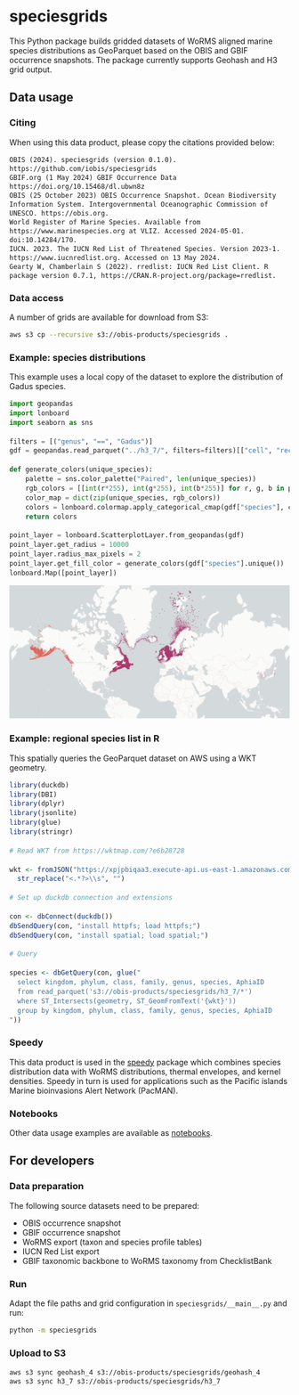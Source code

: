 # speciesgrids

This Python package builds gridded datasets of WoRMS aligned marine species distributions as GeoParquet based on the OBIS and GBIF occurrence snapshots. The package currently supports Geohash and H3 grid output.

## Data usage
### Citing

When using this data product, please copy the citations provided below:

```
OBIS (2024). speciesgrids (version 0.1.0). https://github.com/iobis/speciesgrids
GBIF.org (1 May 2024) GBIF Occurrence Data https://doi.org/10.15468/dl.ubwn8z
OBIS (25 October 2023) OBIS Occurrence Snapshot. Ocean Biodiversity Information System. Intergovernmental Oceanographic Commission of UNESCO. https://obis.org.
World Register of Marine Species. Available from https://www.marinespecies.org at VLIZ. Accessed 2024-05-01. doi:10.14284/170.
IUCN. 2023. The IUCN Red List of Threatened Species. Version 2023-1. https://www.iucnredlist.org. Accessed on 13 May 2024.
Gearty W, Chamberlain S (2022). rredlist: IUCN Red List Client. R package version 0.7.1, https://CRAN.R-project.org/package=rredlist.
```

### Data access

A number of grids are available for download from S3:

```bash
aws s3 cp --recursive s3://obis-products/speciesgrids .
```

### Example: species distributions

This example uses a local copy of the dataset to explore the distribution of Gadus species.

```python
import geopandas
import lonboard
import seaborn as sns

filters = [("genus", "==", "Gadus")]
gdf = geopandas.read_parquet("../h3_7/", filters=filters)[["cell", "records", "geometry", "species"]]

def generate_colors(unique_species):
    palette = sns.color_palette("Paired", len(unique_species))
    rgb_colors = [[int(r*255), int(g*255), int(b*255)] for r, g, b in palette]
    color_map = dict(zip(unique_species, rgb_colors))
    colors = lonboard.colormap.apply_categorical_cmap(gdf["species"], color_map)
    return colors

point_layer = lonboard.ScatterplotLayer.from_geopandas(gdf)
point_layer.get_radius = 10000
point_layer.radius_max_pixels = 2
point_layer.get_fill_color = generate_colors(gdf["species"].unique())
lonboard.Map([point_layer])
```

![screenshot](screenshot_gadus.png)

### Example: regional species list in R

This spatially queries the GeoParquet dataset on AWS using a WKT geometry.

```r
library(duckdb)
library(DBI)
library(dplyr)
library(jsonlite)
library(glue)
library(stringr)

# Read WKT from https://wktmap.com/?e6b28728

wkt <- fromJSON("https://xpjpbiqaa3.execute-api.us-east-1.amazonaws.com/prod/wkt/e6b28728")$wkt %>% 
  str_replace("<.*?>\\s", "")

# Set up duckdb connection and extensions

con <- dbConnect(duckdb())
dbSendQuery(con, "install httpfs; load httpfs;")
dbSendQuery(con, "install spatial; load spatial;")

# Query

species <- dbGetQuery(con, glue("
  select kingdom, phylum, class, family, genus, species, AphiaID
  from read_parquet('s3://obis-products/speciesgrids/h3_7/*')
  where ST_Intersects(geometry, ST_GeomFromText('{wkt}')) 
  group by kingdom, phylum, class, family, genus, species, AphiaID
"))
```

### Speedy

This data product is used in the [speedy](https://github.com/iobis/speedy) package which combines species distribution data with WoRMS distributions, thermal envelopes, and kernel densities. Speedy in turn is used for applications such as the Pacific islands Marine bioinvasions Alert Network (PacMAN).

### Notebooks

Other data usage examples are available as [notebooks](notebooks).

## For developers

### Data preparation

The following source datasets need to be prepared:

- OBIS occurrence snapshot
- GBIF occurrence snapshot
- WoRMS export (taxon and species profile tables)
- IUCN Red List export
- GBIF taxonomic backbone to WoRMS taxonomy from ChecklistBank

### Run

Adapt the file paths and grid configuration in `speciesgrids/__main__.py` and run:

```bash
python -m speciesgrids
```

### Upload to S3

```
aws s3 sync geohash_4 s3://obis-products/speciesgrids/geohash_4
aws s3 sync h3_7 s3://obis-products/speciesgrids/h3_7
```
